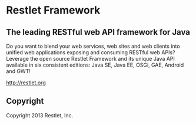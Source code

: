 # Restlet Framework

## The leading RESTful web API framework for Java

Do you want to blend your web services, web sites and web clients into unified web applications exposing and consuming RESTful web APIs?
Leverage the open source Restlet Framework and its unique Java API available in six consistent editions: Java SE, Java EE, OSGi, GAE, Android and GWT! 

http://restlet.org

## Copyright

Copyright 2013 Restlet, Inc.

